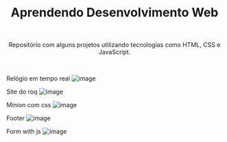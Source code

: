 <h1 align="center"> Aprendendo Desenvolvimento Web </h1>
<br> <p align="center">Repositório com alguns projetos utilizando tecnologias como HTML, CSS e JavaScript.</p> <br>

Relógio em tempo real 
![image](https://user-images.githubusercontent.com/36389555/193724780-5cb4228e-d153-4143-891b-52b68c97ba78.png)

Site do roq
![image](https://user-images.githubusercontent.com/36389555/193930001-1895a0ed-67ce-48e8-97b8-705eb6e4ffe4.png)

Minion com css
![image](https://user-images.githubusercontent.com/36389555/193724987-9c03ae8d-4409-4fe6-a74f-c0b2dda21888.png)

Footer 
![image](https://user-images.githubusercontent.com/36389555/193920022-907b2d98-3b3b-46f8-9a14-1d0e3cf1a0cd.png)

Form with js
![image](https://user-images.githubusercontent.com/36389555/196271093-635d12a9-0993-40e8-8a43-4ea5410f15fc.png)
